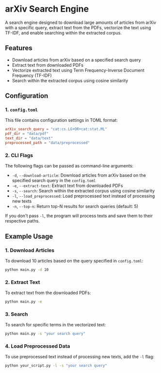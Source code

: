 # arXiv Search Engine

A search engine designed to download large amounts of articles from arXiv with a 
specific query, extract text from the PDFs, vectorize the text using TF-IDF, and 
enable searching within the extracted corpus.

## Features

* Download articles from arXiv based on a specified search query
* Extract text from downloaded PDFs
* Vectorize extracted text using Term Frequency-Inverse Document Frequency (TF-IDF)
* Search within the extracted corpus using cosine similarity

## Configuration

### 1. `config.toml`

This file contains configuration settings in TOML format:
```toml
arXiv_search_query = "cat:cs.LG+OR+cat:stat.ML"
pdf_dir = "data/pdf"
text_dir = "data/text"
preprocessed_path = "data/preprocessed"
```
### 2. CLI Flags

The following flags can be passed as command-line arguments:

* `-d`, `--download-article`: Download articles from arXiv based on the specified 
search query in the `config.toml`
* `-e`, `--extract-text`: Extract text from downloaded PDFs 
* `-s`, `--search`: Search within the extracted corpus using cosine similarity
* `-l`, `--load_preprocessed`: Load preprocessed text instead of processing new texts
* `-n`, `--top-n`: Return top-N results for search queries (default: 5)

If you don't pass `-l`, the program will process texts and save them to their 
respective paths.

## Example Usage

### 1. Download Articles
To download 10 articles based on the query specified in `config.toml`:
```bash
python main.py -d 10
```

### 2. Extract Text
To extract text from the downloaded PDFs:
```bash
python main.py -e
```

### 3. Search
To search for specific terms in the vectorized text:
```bash
python main.py -s "your search query"
```

### 4. Load Preprocessed Data
To use preprocessed text instead of processing new texts, add the `-l` flag:
```bash
python your_script.py -l -s "your search query"
```
